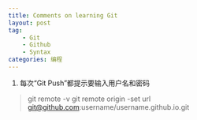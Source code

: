 ```yaml
---
title: Comments on learning Git
layout: post
tag:
    - Git
    - Github
    - Syntax
categories: 编程
---
```


1. 每次“Git Push”都提示要输入用户名和密码
>git remote -v
>git remote origin -set url git@github.com:username/username.github.io.git
